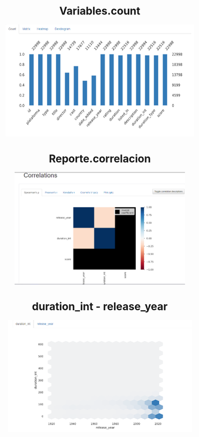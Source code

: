 # <h1 align=center> **Variables.count** </h1>

<p align="center">
<img src="https://github.com/diegomaneyro/API_ML/blob/main/src/imagenes/variables_count.PNG"  height=300>
</p>

# <h1 align=center> **Reporte.correlacion** </h1>

<p align="center">
<img src="https://github.com/diegomaneyro/API_ML/blob/main/src/imagenes/reporte_correlacion.PNG"  height=300>
</p>


# <h1 align=center> **duration_int - release_year** </h1>

<p align="center">
<img src="https://github.com/diegomaneyro/API_ML/blob/main/src/imagenes/reporte_correlacion02.PNG"  height=300>
</p>

